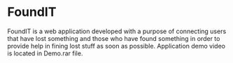 # FoundIT


FoundIT is a web application developed with a purpose of connecting users that have lost something and those who have found something in order to provide help in fining lost stuff as soon as possible.
Application demo video is located in Demo.rar file.
